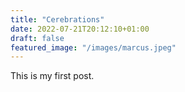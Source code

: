 ```yaml
---
title: "Cerebrations"
date: 2022-07-21T20:12:10+01:00
draft: false
featured_image: "/images/marcus.jpeg"
---
```


This is my first post.

